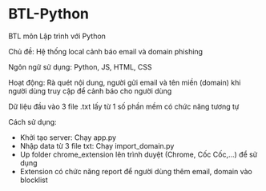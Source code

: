 # BTL-Python
BTL môn Lập trình với Python

Chủ đề: Hệ thống local cảnh báo email và domain phishing

Ngôn ngữ sử dụng: Python, JS, HTML, CSS

Hoạt động: Rà quét nội dung, người gửi email và tên miền (domain) khi người dùng truy cập để cảnh báo cho người dùng

Dữ liệu đầu vào  3 file .txt lấy từ 1 số phần mềm có chức năng tương tự

Cách sử dụng:
- Khởi tạo server: Chạy app.py
- Nhập data từ 3 file txt: Chạy import_domain.py
- Up folder chrome_extension lên trình duyệt (Chrome, Cốc Cốc,...) để sử dụng
- Extension có chức năng report để người dùng thêm email, domain vào blocklist

